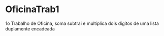 # OficinaTrab1
1o Trabalho de Oficina, soma subtrai e multiplica dois digitos de uma lista duplamente encadeada
